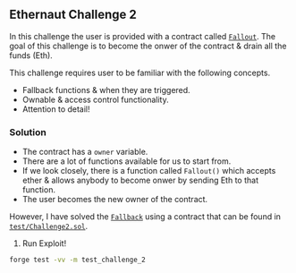 ## Ethernaut Challenge 2

In this challenge the user is provided with a contract called [`Fallout`](./Fallout.sol). The goal of this challenge is to become the onwer of the contract & drain all the funds (Eth).

This challenge requires user to be familiar with the following concepts.

- Fallback functions & when they are triggered.
- Ownable & access control functionality.
- Attention to detail!

### Solution

- The contract has a `owner` variable.
- There are a lot of functions available for us to start from.
- If we look closely, there is a function called `Fallout()` which accepts ether & allows anybody to become onwer by sending Eth to that function.
- The user becomes the new owner of the contract.

However, I have solved the [`Fallback`](./Fallback.sol) using a contract that can be found in [`test/Challenge2.sol`](./test/Fallout.t.sol).

1. Run Exploit!

```sh
forge test -vv -m test_challenge_2
```
